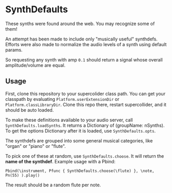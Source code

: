 # SynthDefaults

These synths were found around the web. You may recognize some of them!

An attempt has been made to include only "musically useful" synthdefs. 
Efforts were also made to normalize the audio levels of a synth using default params.

So requesting any synth with amp `0.1` should return a signal whose overall amplitude/volume are equal.

## Usage

First, clone this repository to your supercolider class path. You can get your classpath by evaluating `Platform.userExtensionDir` or `Platform.classLibraryDir`. 
Clone this repo there, restart supercollider, and it should be auto loaded.

To make these definitions available to your audio server, call `SynthDefaults.loadSynths`. It returns a Dictionary of (groupName: nSynths). 
To get the options Dictionary after it is loaded, use `SynthDefaults.opts`. 

The synthdefs are grouped into some general musical categories, like "organ" or "piano" or "flute". 

To pick one of these at random, use `SynthDefaults.choose`. It will return the **name of the synthdef**. 
Example usage with a Pbind:
```
Pbind(\instrument, Pfunc { SynthDefaults.choose(\flute) }, \note, Pn(55) ).play()
```

The result should be a random flute per note. 

